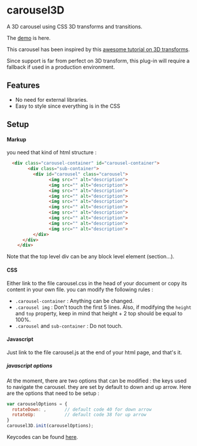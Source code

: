# carousel3D
A 3D carousel using CSS 3D transforms and transitions.

The [demo](http://morisset-web.co.uk/3D_carousel/index.html) is here.

This carousel has been inspired by this [awesome tutorial on 3D transforms](http://desandro.github.io/3dtransforms/). 

Since support is far from perfect on 3D transform, this plug-in will require a fallback if used in a production environment.

## Features
* No need for external libraries.
* Easy to style since everything is in the CSS

## Setup

#### Markup
you need that kind of html structure :

```html
  <div class="carousel-container" id="carousel-container">
		<div class="sub-container">
		  <div id="carousel" class="carousel">
				<img src="" alt="description">
				<img src="" alt="description">
				<img src="" alt="description">
				<img src="" alt="description">
				<img src="" alt="description">
				<img src="" alt="description">
				<img src="" alt="description">
				<img src="" alt="description">
				<img src="" alt="description">
				<img src="" alt="description">
		  </div>
	  </div>
	</div>
```

Note that the top level div can be any block level element (section...).

#### CSS

Either link to the file carousel.css in the head of your document or copy its content in your own file.
you can modify the following rules :
* `.carousel-container` : Anything can be changed.
* `.carousel img` : Don't touch the first 5 lines. Also, if modifying the `height` and `top` property, keep in mind that height + 2 top should be equal to 100%.
* `.carousel` and `sub-container` : Do not touch.

#### Javascript
Just link to the file carousel.js at the end of your html page, and that's it.

##### javascript options
At the moment, there are two options that can be modified : the keys used to navigate the carousel. they are set by default to down and up arrow. Here are the options that need to be setup :

```javascript
var carouselOptions = {
  rotateDown: ,       // default code 40 for down arrow
  rotateUp:           // default code 38 for up arrow
}
carousel3D.init(carouselOptions);
```

Keycodes can be found [here](http://keycode.info/).
